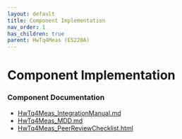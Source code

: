 ```yaml
---
layout: default
title: Component Implementation
nav_order: 1
has_children: true
parent: HwTq4Meas (ES220A)
---
```

# Component Implementation
### Component Documentation

- [HwTq4Meas_IntegrationManual.md](doc/HwTq4Meas_IntegrationManual.md)
- [HwTq4Meas_MDD.md](doc/HwTq4Meas_MDD.md)
- [HwTq4Meas_PeerReviewChecklist.html](doc/HwTq4Meas_PeerReviewChecklist.html)

